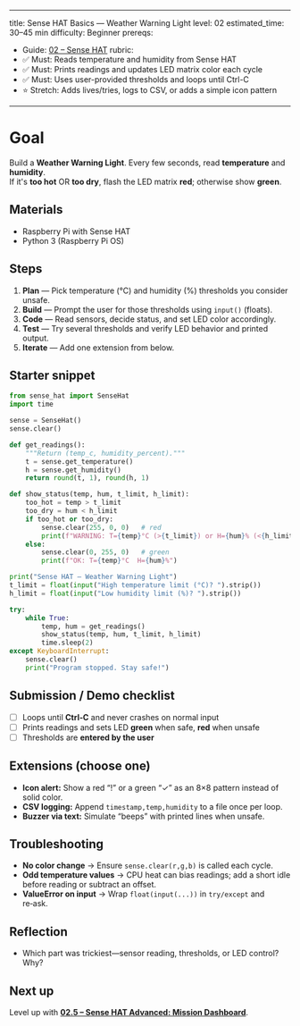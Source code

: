 
---
title: Sense HAT Basics — Weather Warning Light
level: 02
estimated_time: 30–45 min
difficulty: Beginner
prereqs:
  - Guide: [02 – Sense HAT](../Guides/02-sense-hat.md)
rubric:
  - ✅ Must: Reads temperature and humidity from Sense HAT
  - ✅ Must: Prints readings and updates LED matrix color each cycle
  - ✅ Must: Uses user-provided thresholds and loops until Ctrl-C
  - ⭐ Stretch: Adds lives/tries, logs to CSV, or adds a simple icon pattern
---

# Goal
Build a **Weather Warning Light**. Every few seconds, read **temperature** and **humidity**.  
If it's **too hot** OR **too dry**, flash the LED matrix **red**; otherwise show **green**.

## Materials
- Raspberry Pi with Sense HAT
- Python 3 (Raspberry Pi OS)

## Steps
1) **Plan** — Pick temperature (°C) and humidity (%) thresholds you consider unsafe.  
2) **Build** — Prompt the user for those thresholds using `input()` (floats).  
3) **Code** — Read sensors, decide status, and set LED color accordingly.  
4) **Test** — Try several thresholds and verify LED behavior and printed output.  
5) **Iterate** — Add one extension from below.

## Starter snippet
```python
from sense_hat import SenseHat
import time

sense = SenseHat()
sense.clear()

def get_readings():
    """Return (temp_c, humidity_percent)."""
    t = sense.get_temperature()
    h = sense.get_humidity()
    return round(t, 1), round(h, 1)

def show_status(temp, hum, t_limit, h_limit):
    too_hot = temp > t_limit
    too_dry = hum < h_limit
    if too_hot or too_dry:
        sense.clear(255, 0, 0)   # red
        print(f"WARNING: T={temp}°C (>{t_limit}) or H={hum}% (<{h_limit})!")
    else:
        sense.clear(0, 255, 0)   # green
        print(f"OK: T={temp}°C  H={hum}%")

print("Sense HAT — Weather Warning Light")
t_limit = float(input("High temperature limit (°C)? ").strip())
h_limit = float(input("Low humidity limit (%)? ").strip())

try:
    while True:
        temp, hum = get_readings()
        show_status(temp, hum, t_limit, h_limit)
        time.sleep(2)
except KeyboardInterrupt:
    sense.clear()
    print("Program stopped. Stay safe!")
```

## Submission / Demo checklist
- [ ] Loops until **Ctrl‑C** and never crashes on normal input
- [ ] Prints readings and sets LED **green** when safe, **red** when unsafe
- [ ] Thresholds are **entered by the user**

## Extensions (choose one)
- **Icon alert:** Show a red “!” or a green “✓” as an 8×8 pattern instead of solid color.
- **CSV logging:** Append `timestamp,temp,humidity` to a file once per loop.
- **Buzzer via text:** Simulate “beeps” with printed lines when unsafe.

## Troubleshooting
- **No color change** → Ensure `sense.clear(r,g,b)` is called each cycle.  
- **Odd temperature values** → CPU heat can bias readings; add a short idle before reading or subtract an offset.  
- **ValueError on input** → Wrap `float(input(...))` in `try/except` and re‑ask.

## Reflection
- Which part was trickiest—sensor reading, thresholds, or LED control? Why?

## Next up
Level up with **[02.5 – Sense HAT Advanced: Mission Dashboard](../Labs/02-5-sense-hat-advanced.md)**.
